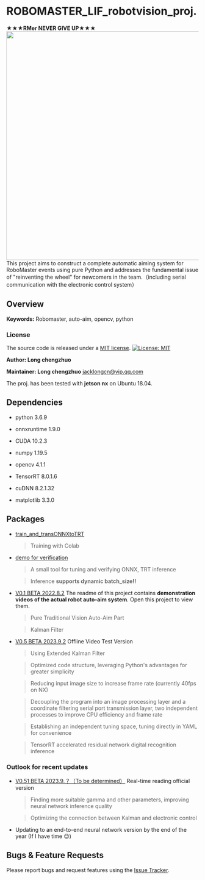# ROBOMASTER_LIF_robotvision_proj.


**★★★RMer    NEVER    GIVE    UP★★★**
<img src="https://github.com/longchengzhuo/TUT-ROBOMASTER-LIF/blob/main/docs/real_test.gif" width="600px">
This project aims to construct a complete automatic aiming system for RoboMaster events using pure Python and addresses the fundamental issue of "reinventing the wheel" for newcomers in the team.（including serial communication with the electronic control system）

## Overview

**Keywords:** Robomaster, auto-aim, opencv, python



### License

The source code is released under a [MIT license](https://github.com/longchengzhuo/TUT-ROBOMASTER-LIF/blob/main/LICENSE).
[![License: MIT](https://img.shields.io/badge/License-MIT-blue.svg)](https://opensource.org/licenses/MIT)

**Author: Long chengzhuo**

**Maintainer: Long chengzhuo**
jacklongcn@vip.qq.com

The proj. has been tested with **jetson nx** on Ubuntu 18.04.


## Dependencies

- python 3.6.9

- onnxruntime 1.9.0

- CUDA 10.2.3

- numpy 1.19.5

- opencv 4.1.1

- TensorRT 8.0.1.6

- cuDNN 8.2.1.32

- matplotlib 3.3.0



## Packages

* [train_and_transONNXtoTRT](https://github.com/longchengzhuo/TUT-ROBOMASTER-LIF/blob/main/train_and_transONNXtoTRT.ipynb)
    > Training with Colab

* [demo for verification](https://github.com/longchengzhuo/TUT-ROBOMASTER-LIF/tree/main/demo%20for%20verification)
    > A small tool for tuning and verifying ONNX, TRT inference
    
    > Inference **supports dynamic batch_size!!**
    
* [V0.1 BETA 2022.8.2](https://github.com/longchengzhuo/TUT-ROBOMASTER-LIF/tree/main/V0.1%20BETA%202022.8.2) 
The readme of this project contains **demonstration videos of the actual robot auto-aim system**. Open this project to view them.
    > Pure Traditional Vision Auto-Aim Part
    
    > Kalman Filter

* [V0.5 BETA 2023.9.2](https://github.com/longchengzhuo/TUT-ROBOMASTER-LIF/tree/main/V0.5%20BETA%202023.9.2) Offline Video Test Version
    > Using Extended Kalman Filter
    
    > Optimized code structure, leveraging Python's advantages for greater simplicity
    
    > Reducing input image size to increase frame rate (currently 40fps on NX)

    > Decoupling the program into an image processing layer and a coordinate filtering serial port transmission layer, two independent processes to improve CPU efficiency and frame rate
    
    > Establishing an independent tuning space, tuning directly in YAML for convenience
    
    > TensorRT accelerated residual network digital recognition inference

### Outlook for recent updates
* [V0.51 BETA 2023.9.？（To be determined）](https://github.com/longchengzhuo/TUT-ROBOMASTER-LIF/tree/main/V0.51%20BETA%202023.9.%EF%BC%9F%EF%BC%88%E5%BE%85%E5%AE%9A%EF%BC%89) Real-time reading official version
    > Finding more suitable gamma and other parameters, improving neural network inference quality
    
    > Optimizing the connection between Kalman and electronic control

* Updating to an end-to-end neural network version by the end of the year (If I have time 😉)

## Bugs & Feature Requests

Please report bugs and request features using the [Issue Tracker](https://github.com/longchengzhuo/TUT-ROBOMASTER-LIF/issues).

